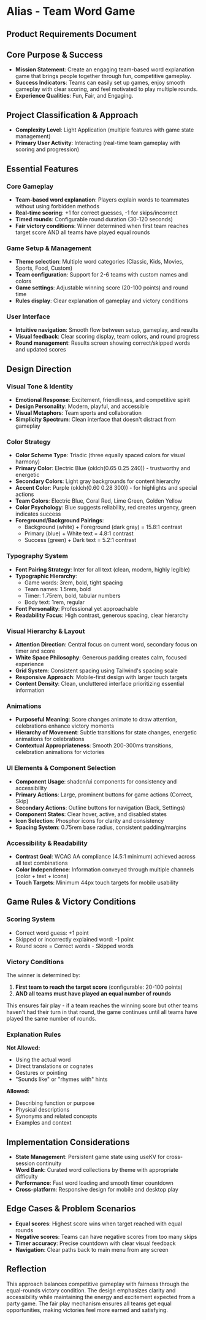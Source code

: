 # Alias - Team Word Game
## Product Requirements Document

## Core Purpose & Success
- **Mission Statement**: Create an engaging team-based word explanation game that brings people together through fun, competitive gameplay.
- **Success Indicators**: Teams can easily set up games, enjoy smooth gameplay with clear scoring, and feel motivated to play multiple rounds.
- **Experience Qualities**: Fun, Fair, and Engaging.

## Project Classification & Approach
- **Complexity Level**: Light Application (multiple features with game state management)
- **Primary User Activity**: Interacting (real-time team gameplay with scoring and progression)

## Essential Features

### Core Gameplay
- **Team-based word explanation**: Players explain words to teammates without using forbidden methods
- **Real-time scoring**: +1 for correct guesses, -1 for skips/incorrect
- **Timed rounds**: Configurable round duration (30-120 seconds)
- **Fair victory conditions**: Winner determined when first team reaches target score AND all teams have played equal rounds

### Game Setup & Management
- **Theme selection**: Multiple word categories (Classic, Kids, Movies, Sports, Food, Custom)
- **Team configuration**: Support for 2-6 teams with custom names and colors
- **Game settings**: Adjustable winning score (20-100 points) and round time
- **Rules display**: Clear explanation of gameplay and victory conditions

### User Interface
- **Intuitive navigation**: Smooth flow between setup, gameplay, and results
- **Visual feedback**: Clear scoring display, team colors, and round progress
- **Round management**: Results screen showing correct/skipped words and updated scores

## Design Direction

### Visual Tone & Identity
- **Emotional Response**: Excitement, friendliness, and competitive spirit
- **Design Personality**: Modern, playful, and accessible
- **Visual Metaphors**: Team sports and collaboration
- **Simplicity Spectrum**: Clean interface that doesn't distract from gameplay

### Color Strategy
- **Color Scheme Type**: Triadic (three equally spaced colors for visual harmony)
- **Primary Color**: Electric Blue (oklch(0.65 0.25 240)) - trustworthy and energetic
- **Secondary Colors**: Light gray backgrounds for content hierarchy
- **Accent Color**: Purple (oklch(0.60 0.28 300)) - for highlights and special actions
- **Team Colors**: Electric Blue, Coral Red, Lime Green, Golden Yellow
- **Color Psychology**: Blue suggests reliability, red creates urgency, green indicates success
- **Foreground/Background Pairings**: 
  - Background (white) + Foreground (dark gray) = 15.8:1 contrast
  - Primary (blue) + White text = 4.8:1 contrast
  - Success (green) + Dark text = 5.2:1 contrast

### Typography System
- **Font Pairing Strategy**: Inter for all text (clean, modern, highly legible)
- **Typographic Hierarchy**: 
  - Game words: 3rem, bold, tight spacing
  - Team names: 1.5rem, bold
  - Timer: 1.75rem, bold, tabular numbers
  - Body text: 1rem, regular
- **Font Personality**: Professional yet approachable
- **Readability Focus**: High contrast, generous spacing, clear hierarchy

### Visual Hierarchy & Layout
- **Attention Direction**: Central focus on current word, secondary focus on timer and score
- **White Space Philosophy**: Generous padding creates calm, focused experience
- **Grid System**: Consistent spacing using Tailwind's spacing scale
- **Responsive Approach**: Mobile-first design with larger touch targets
- **Content Density**: Clean, uncluttered interface prioritizing essential information

### Animations
- **Purposeful Meaning**: Score changes animate to draw attention, celebrations enhance victory moments
- **Hierarchy of Movement**: Subtle transitions for state changes, energetic animations for celebrations
- **Contextual Appropriateness**: Smooth 200-300ms transitions, celebration animations for victories

### UI Elements & Component Selection
- **Component Usage**: shadcn/ui components for consistency and accessibility
- **Primary Actions**: Large, prominent buttons for game actions (Correct, Skip)
- **Secondary Actions**: Outline buttons for navigation (Back, Settings)
- **Component States**: Clear hover, active, and disabled states
- **Icon Selection**: Phosphor icons for clarity and consistency
- **Spacing System**: 0.75rem base radius, consistent padding/margins

### Accessibility & Readability
- **Contrast Goal**: WCAG AA compliance (4.5:1 minimum) achieved across all text combinations
- **Color Independence**: Information conveyed through multiple channels (color + text + icons)
- **Touch Targets**: Minimum 44px touch targets for mobile usability

## Game Rules & Victory Conditions

### Scoring System
- Correct word guess: +1 point
- Skipped or incorrectly explained word: -1 point
- Round score = Correct words - Skipped words

### Victory Conditions
The winner is determined by:
1. **First team to reach the target score** (configurable: 20-100 points)
2. **AND all teams must have played an equal number of rounds**

This ensures fair play - if a team reaches the winning score but other teams haven't had their turn in that round, the game continues until all teams have played the same number of rounds.

### Explanation Rules
**Not Allowed:**
- Using the actual word
- Direct translations or cognates
- Gestures or pointing
- "Sounds like" or "rhymes with" hints

**Allowed:**
- Describing function or purpose
- Physical descriptions
- Synonyms and related concepts
- Examples and context

## Implementation Considerations
- **State Management**: Persistent game state using useKV for cross-session continuity
- **Word Bank**: Curated word collections by theme with appropriate difficulty
- **Performance**: Fast word loading and smooth timer countdown
- **Cross-platform**: Responsive design for mobile and desktop play

## Edge Cases & Problem Scenarios
- **Equal scores**: Highest score wins when target reached with equal rounds
- **Negative scores**: Teams can have negative scores from too many skips
- **Timer accuracy**: Precise countdown with clear visual feedback
- **Navigation**: Clear paths back to main menu from any screen

## Reflection
This approach balances competitive gameplay with fairness through the equal-rounds victory condition. The design emphasizes clarity and accessibility while maintaining the energy and excitement expected from a party game. The fair play mechanism ensures all teams get equal opportunities, making victories feel more earned and satisfying.
